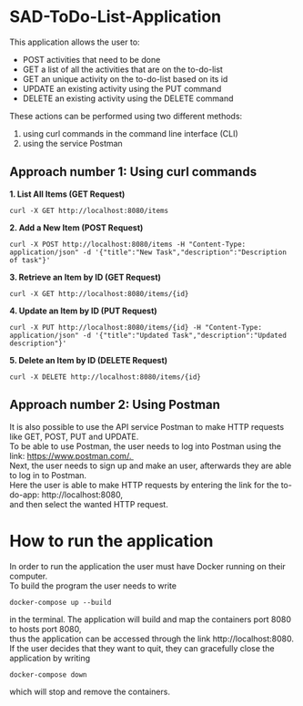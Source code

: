 # SAD-ToDo-List-Application

This application allows the user to:
- POST activities that need to be done
- GET a list of all the activities that are on the to-do-list
- GET an unique activity on the to-do-list based on its id
- UPDATE an existing activity using the PUT command
- DELETE an existing activity using the DELETE command

These actions can be performed using two different methods:
1. using curl commands in the command line interface (CLI)
2. using the service Postman

## Approach number 1: Using curl commands

**1. List All Items (GET Request)**
```
curl -X GET http://localhost:8080/items
```

**2. Add a New Item (POST Request)**
```
curl -X POST http://localhost:8080/items -H "Content-Type: application/json" -d '{"title":"New Task","description":"Description of task"}'
```

**3. Retrieve an Item by ID (GET Request)**
```
curl -X GET http://localhost:8080/items/{id}
```

**4. Update an Item by ID (PUT Request)**
```
curl -X PUT http://localhost:8080/items/{id} -H "Content-Type: application/json" -d '{"title":"Updated Task","description":"Updated description"}'
```

**5. Delete an Item by ID (DELETE Request)**
```
curl -X DELETE http://localhost:8080/items/{id}
```

## Approach number 2: Using Postman
It is also possible to use the API service Postman to make HTTP requests like GET, POST, PUT and UPDATE.  
To be able to use Postman, the user needs to log into Postman using the link: https://www.postman.com/.   
Next, the user needs to sign up and make an user, afterwards they are able to log in to Postman.  
Here the user is able to make HTTP requests by entering the link for the to-do-app: http://localhost:8080,   
and then select the wanted HTTP request.

# How to run the application
In order to run the application the user must have Docker running on their computer.  
To build the program the user needs to write   
```
docker-compose up --build
```
in the terminal. The application will build and map the containers port 8080 to hosts port 8080,  
thus the application can be accessed through the link http://localhost:8080.  
If the user decides that they want to quit, they can gracefully close the application by writing  
```
docker-compose down
```
which will stop and remove the containers.  